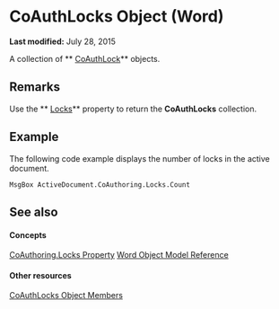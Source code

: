 
# CoAuthLocks Object (Word)

 **Last modified:** July 28, 2015

A collection of  ** [CoAuthLock](3efa12b0-1079-c6df-20c1-a66398161c8e.md)** objects.

## Remarks

Use the  ** [Locks](3efa12b0-1079-c6df-20c1-a66398161c8e.md)** property to return the **CoAuthLocks** collection.


## Example

The following code example displays the number of locks in the active document.


```
MsgBox ActiveDocument.CoAuthoring.Locks.Count
```


## See also


#### Concepts


 [CoAuthoring.Locks Property](cf8feb0f-3617-c239-08de-ac6f8fc71b6e.md)
 [Word Object Model Reference](be452561-b436-bb9b-6f94-3faa9a74a6fd.md)
#### Other resources


 [CoAuthLocks Object Members](8ed97f6f-7fc1-f78c-6195-ac4e46e69921.md)
